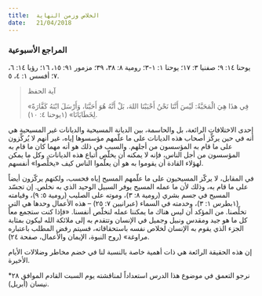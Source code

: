 ```yaml
---
title:  الخلاص وزمن النهاية
date:   21/04/2018
---
```


### المراجع الأسبوعية
يوحنا ١٤: ٩؛ صفنيا ٣: ١٧؛ يوحنا ١: ١-٣؛ رومية ٨: ٣٨، ٣٩؛ مزمور ٩١: ١٥، ١٦؛ رؤيا ١٤: ٦، ٧؛ أفسس ١: ٤، ٥.

> <p>آية الحفظ</p>
> «فِي هذَا هِيَ الْمَحَبَّةُ: لَيْسَ أَنَّنَا نَحْنُ أَحْبَبْنَا اللهَ، بَلْ أَنَّهُ هُوَ أَحَبَّنَا، وَأَرْسَلَ ابْنَهُ كَفَّارَةً لِخَطَايَانَا» (١يوحنا ٤: ١٠).

إحدى الاختلافات الرائعة، بل والحاسمة، بين الديانة المسيحية والديانات غير المسيحية هي أنه في حين يركِّز أصحاب هذه الديانات على ما علّمهم مؤسسوها إياه، غير أنهم لا يُركِّزون على ما قام به المؤسسون من أجلهم. والسبب في ذلك هو أنه مهما كان ما قام به المؤسسون من أجل الناس، فإنه لا يمكنه أن يخلّص أتباع هذه الديانات. وكل ما يمكن لهؤلاء القادة أن يقوموا به هو أن يعلّموا الناس كيف «يخلِّصوا» أنفسهم.

في المقابل، لا يركّز المسيحيون على ما علّمهم المسيح إياه فحسب، ولكنهم يركّزون أيضاً على ما قام به، وذلك لأن ما عمله المسيح يوفر السبيل الوحيد الذي به نخلص. إن تجسّد المسيح في جسم بشري (رومية ٨: ٣)، وموته على الصليب (رومية ٥: ٩)، وقيامته (١بطرس ١: ٣)، وخدمته في السماء (عبرانيين ٧: ٢٥) – هذه الأعمال وحدها هي التي تخلِّصنا. من المؤكد أن ليس هناك ما يمكننا عمله لنخلّص أنفسنا. «فإذا كنت ستجمع معاً كل ما هو جيد ومقدس ونبيل وجميل في الإنسان وتتقدم به إلى ملائكة الله ليكون بمثابة الجزء الذي يقوم به الإنسان لخلاص نفسه باستحقاقاته، فسيتم رفض المطلب باعتباره مراوغة» (روح النبوة، الإيمان والأعمال، صفحة ٢٤).

إن هذه الحقيقة الرائعة هي ذات أهمية خاصة بالنسبة لنا في خضم مخاطر وضلالات الأيام الأخيرة.

*نرجو التعمق في موضوع هذا الدرس استعداداً لمناقشته يوم السبت القادم الموافق ٢٨ نيسان (أبريل).